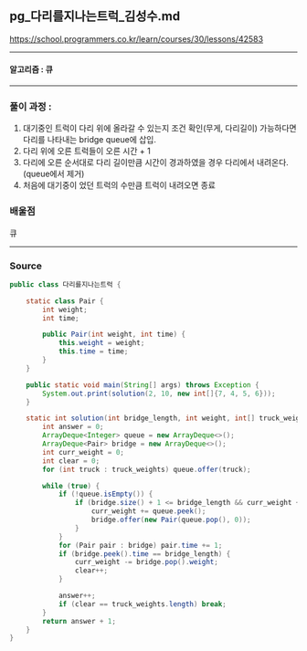 ## pg_다리를지나는트럭_김성수.md

https://school.programmers.co.kr/learn/courses/30/lessons/42583

---
#### 알고리즘 : 큐
---
### 풀이 과정 : 
1. 대기중인 트럭이 다리 위에 올라갈 수 있는지 조건 확인(무게, 다리길이) 가능하다면 다리를 나타내는 bridge queue에 삽입.
2. 다리 위에 오른 트럭들이 오른 시간 + 1
3. 다리에 오른 순서대로 다리 길이만큼 시간이 경과하였을 경우 다리에서 내려온다.(queue에서 제거)
4. 처음에 대기중이 었던 트럭의 수만큼 트럭이 내려오면 종료
### 배울점
큐

----
### Source
```java
public class 다리를지나는트럭 {

    static class Pair {
        int weight;
        int time;

        public Pair(int weight, int time) {
            this.weight = weight;
            this.time = time;
        }
    }

    public static void main(String[] args) throws Exception {
        System.out.print(solution(2, 10, new int[]{7, 4, 5, 6}));
    }

    static int solution(int bridge_length, int weight, int[] truck_weights) {
        int answer = 0;
        ArrayDeque<Integer> queue = new ArrayDeque<>();
        ArrayDeque<Pair> bridge = new ArrayDeque<>();
        int curr_weight = 0;
        int clear = 0;
        for (int truck : truck_weights) queue.offer(truck);

        while (true) {
            if (!queue.isEmpty()) {
                if (bridge.size() + 1 <= bridge_length && curr_weight + queue.peek() <= weight) {
                    curr_weight += queue.peek();
                    bridge.offer(new Pair(queue.pop(), 0));
                }
            }
            for (Pair pair : bridge) pair.time += 1;
            if (bridge.peek().time == bridge_length) {
                curr_weight -= bridge.pop().weight;
                clear++;
            }

            answer++;
            if (clear == truck_weights.length) break;
        }
        return answer + 1;
    }
}


```
